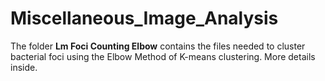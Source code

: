 # Miscellaneous_Image_Analysis

The folder **Lm Foci Counting Elbow** contains the files needed to cluster bacterial foci using the Elbow Method of K-means clustering. More details inside.

